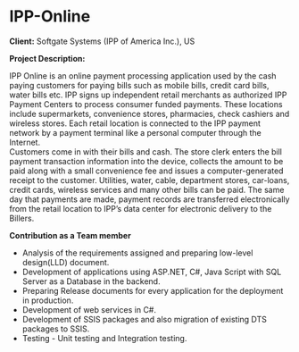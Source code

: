# IPP-Online

<b>Client:</b> Softgate Systems (IPP of America Inc.), US<br/>

<b>Project Description:</b><br/>

IPP Online is an online payment processing application used by the cash paying customers for paying 
bills such as mobile bills, credit card bills, water bills etc. IPP signs up independent retail merchants as 
authorized IPP Payment Centers to process consumer funded payments. These locations include 
supermarkets, convenience stores, pharmacies, check cashiers and wireless stores. Each retail location is 
connected to the IPP payment network by a payment terminal like a personal computer through the 
Internet.<br/>
 Customers come in with their bills and cash. The store clerk enters the bill payment transaction 
information into the device, collects the amount to be paid along with a small convenience fee and issues 
a computer-generated receipt to the customer. Utilities, water, cable, department stores, car-loans, credit 
cards, wireless services and many other bills can be paid. The same day that payments are made, payment
records are transferred electronically from the retail location to IPP’s data center for electronic delivery to
the Billers.<br/>

<b>Contribution as a Team member</b><br/>
- Analysis of the requirements assigned and preparing low-level design(LLD) document.
- Development of applications using ASP.NET, C#, Java Script with SQL Server as a Database in the backend.
- Preparing Release documents for every application for the deployment in production.
- Development of web services in C#.
- Development of SSIS packages and also migration of existing DTS packages to SSIS.
- Testing - Unit testing and Integration testing.
